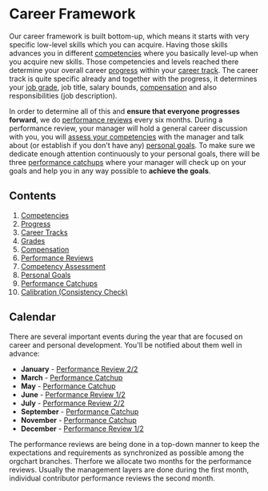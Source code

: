 # Career Framework

Our career framework is built bottom-up, which means it starts with very specific low-level skills which you can acquire. Having those skills advances you in different [competencies](competencies.md) where you basically level-up when you acquire new skills. Those competencies and levels reached there determine your overall career [progress](progress.md) within your [career track](career-tracks/readme.md). The career track is quite specific already and together with the progress, it determines your [job grade](grades.md), job title, salary bounds, [compensation](compensation.md) and also responsibilities (job description).

In order to determine all of this and **ensure that everyone progresses forward**, we do [performance reviews](performance-reviews.md) every six months. During a performance review, your manager will hold a general career discussion with you, you will [assess your competencies](competency-assessment.md) with the manager and talk about (or establish if you don't have any) [personal goals](personal-goals.md). To make sure we dedicate enough attention continuously to your personal goals, there will be three [performance catchups](performance-catchups) where your manager will check up on your goals and help you in any way possible to **achieve the goals**.

## Contents

1. [Competencies](competencies.md)
1. [Progress](progress.md)
1. [Career Tracks](career-tracks/readme.md)
1. [Grades](grades.md)
1. [Compensation](compensation.md)
1. [Performance Reviews](performance-reviews.md)
1. [Competency Assessment](competency-assessment.md)
1. [Personal Goals](personal-goals.md)
1. [Performance Catchups](performance-catchups.md)
1. [Calibration (Consistency Check)](calibration.md)

## Calendar

There are several important events during the year that are focused on career and personal development. You'll be notified about them well in advance:

- **January** - [Performance Review 2/2](performance-reviews.md)
- **March** - [Performance Catchup](performance-catchups.md)
- **May** - [Performance Catchup](performance-catchups.md)
- **June** - [Performance Review 1/2](performance-reviews.md)
- **July** - [Performance Review 2/2](performance-reviews.md)
- **September** - [Performance Catchup](performance-catchups.md)
- **November** - [Performance Catchup](performance-catchups.md)
- **December** - [Performance Review 1/2](performance-reviews.md)

The performance reviews are being done in a top-down manner to keep the expectations and requirements as synchronized as possible among the orgchart branches. Therfore we allocate two months for the performance reviews. Usually the management layers are done during the first month, individual contributor performance reviews the second month.
